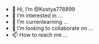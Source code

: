 - 👋 Hi, I’m @Kostya778899
- 👀 I’m interested in ...
- 🌱 I’m currenlearning ...
- 💞️ I’m looking to collaborate on ...
- 📫 How to reach me ...

<!---
Kostya778899/Kostya778899 is a ✨ special ✨ repository because its `README.md` (this file) appears on your GitHub profile.
You can click the Preview link to take a look at your changes.
--->
